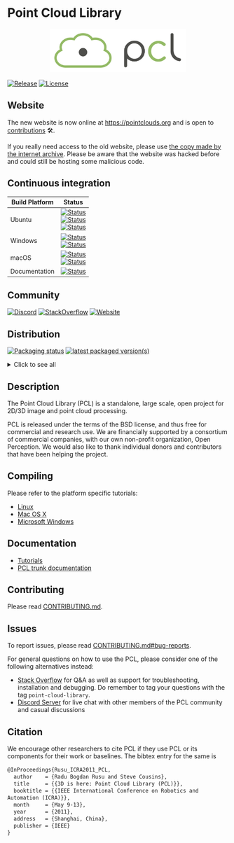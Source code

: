 # Point Cloud Library

<p align="center"><img src="pcl.png" height="100"></p>

[![Release][release-image]][releases]
[![License][license-image]][license]

[release-image]: https://img.shields.io/badge/release-1.12.1-green.svg?style=flat
[releases]: https://github.com/PointCloudLibrary/pcl/releases

[license-image]: https://img.shields.io/badge/license-BSD-green.svg?style=flat
[license]: https://github.com/PointCloudLibrary/pcl/blob/master/LICENSE.txt

Website
-------

The new website is now online at https://pointclouds.org and is open to [contributions](https://github.com/PointCloudLibrary/PointCloudLibrary.github.io) :hammer_and_wrench:.

If you really need access to the old website, please use [the copy made by the internet archive](https://web.archive.org/web/20191017164724/http://www.pointclouds.org/). Please be aware that the website was hacked before and could still be hosting some malicious code.

Continuous integration
----------------------
[ci-latest-build]: https://dev.azure.com/PointCloudLibrary/pcl/_build/latest?definitionId=9&branchName=master
[ci-ubuntu-18.04]: https://dev.azure.com/PointCloudLibrary/pcl/_apis/build/status/9?branchName=master&stageName=Build%20GCC&jobName=Ubuntu&configuration=Ubuntu%2018.04%20GCC&label=Ubuntu%2018.04%20GCC
[ci-ubuntu-20.04]: https://dev.azure.com/PointCloudLibrary/pcl/_apis/build/status/9?branchName=master&stageName=Build%20Clang&jobName=Ubuntu&configuration=Ubuntu%2020.04%20Clang&label=Ubuntu%2020.04%20Clang
[ci-ubuntu-21.10]: https://dev.azure.com/PointCloudLibrary/pcl/_apis/build/status/9?branchName=master&stageName=Build%20GCC&jobName=Ubuntu&configuration=Ubuntu%2021.10%20GCC&label=Ubuntu%2021.10%20GCC
[ci-windows-x86]: https://dev.azure.com/PointCloudLibrary/pcl/_apis/build/status/9?branchName=master&stageName=Build%20MSVC&jobName=Windows%20Build&configuration=Windows%20Build%20x86&label=Windows%20VS2019%20x86
[ci-windows-x64]: https://dev.azure.com/PointCloudLibrary/pcl/_apis/build/status/9?branchName=master&stageName=Build%20MSVC&jobName=Windows%20Build&configuration=Windows%20Build%20x64&label=Windows%20VS2019%20x64
[ci-macos-11]: https://dev.azure.com/PointCloudLibrary/pcl/_apis/build/status/9?branchName=master&stageName=Build%20Clang&jobName=macOS&configuration=macOS%20Big%20Sur%2011&label=macOS%20Big%20Sur%2011
[ci-macos-10.15]: https://dev.azure.com/PointCloudLibrary/pcl/_apis/build/status/9?branchName=master&stageName=Build%20Clang&jobName=macOS&configuration=macOS%20Catalina%2010.15&label=macOS%20Catalina%2010.15
[ci-docs]: https://dev.azure.com/PointCloudLibrary/pcl/_apis/build/status/Documentation?branchName=master
[ci-latest-docs]: https://dev.azure.com/PointCloudLibrary/pcl/_build/latest?definitionId=14&branchName=master

Build Platform           | Status
------------------------ | ------------------------------------------------------------------------------------------------- |
Ubuntu                   | [![Status][ci-ubuntu-18.04]][ci-latest-build] <br> [![Status][ci-ubuntu-20.04]][ci-latest-build]                              <br> [![Status][ci-ubuntu-21.10]][ci-latest-build]                                                |
Windows                  | [![Status][ci-windows-x86]][ci-latest-build]  <br> [![Status][ci-windows-x64]][ci-latest-build]   |
macOS                    | [![Status][ci-macos-10.15]][ci-latest-build]  <br> [![Status][ci-macos-11]][ci-latest-build]   |
Documentation            | [![Status][ci-docs]][ci-latest-docs] |

Community
---------
[![Discord][discord-image]][discord-server]
[![StackOverflow][so-question-count]][stackoverflow]
[![Website][website-status]][website]


[discord-image]: https://img.shields.io/discord/694824801977630762?color=7289da&label=community%20chat&logo=discord&style=plastic
[discord-server]: https://discord.gg/JFFMAXS
[website-status]: https://img.shields.io/website/https/pointcloudlibrary.github.io.svg?down_color=red&down_message=is%20down&up_color=green&up_message=is%20new
[website]: https://pointclouds.org/

[so-question-count]: https://img.shields.io/stackexchange/stackoverflow/t/point-cloud-library.svg?logo=stackoverflow
[stackoverflow]: https://stackoverflow.com/questions/tagged/point-cloud-library

Distribution
---------
[![Packaging status](https://repology.org/badge/tiny-repos/pcl-pointclouds.svg)](https://repology.org/project/pcl-pointclouds/badges)
[![latest packaged version(s)](https://repology.org/badge/latest-versions/pcl-pointclouds.svg)](https://repology.org/project/pcl-pointclouds/versions)

<details>
<summary>Click to see all</summary>
<p>
<a href="https://repology.org/project/pcl-pointclouds/packages">
    <img src="https://repology.org/badge/vertical-allrepos/pcl-pointclouds.svg?columns=3"
         alt="Packaging status">
</a>
</p>
</details>

Description
-----------
The Point Cloud Library (PCL) is a standalone, large scale, open project for 2D/3D image and point cloud processing.

PCL is released under the terms of the BSD license, and thus free for commercial and research use. We are financially supported by a consortium of commercial companies, with our own non-profit organization, Open Perception. We would also like to thank individual donors and contributors that have been helping the project.

Compiling
---------
Please refer to the platform specific tutorials:
 - [Linux](https://pcl-tutorials.readthedocs.io/en/latest/compiling_pcl_posix.html)
 - [Mac OS X](https://pcl-tutorials.readthedocs.io/en/latest/compiling_pcl_macosx.html)
 - [Microsoft Windows](https://pcl-tutorials.readthedocs.io/en/latest/compiling_pcl_windows.html)

Documentation
-------------
- [Tutorials](https://pcl-tutorials.readthedocs.io/)
- [PCL trunk documentation](https://pointclouds.org/documentation/)

Contributing
------------
Please read [CONTRIBUTING.md](https://github.com/PointCloudLibrary/pcl/blob/master/CONTRIBUTING.md).

Issues
------
To report issues, please read [CONTRIBUTING.md#bug-reports](https://github.com/PointCloudLibrary/pcl/blob/master/CONTRIBUTING.md#bug-reports).

For general questions on how to use the PCL, please consider one of the following alternatives instead:
* [Stack Overflow](https://stackoverflow.com/questions/tagged/point-cloud-library)
for Q&A as well as support for troubleshooting, installation and debugging. Do
remember to tag your questions with the tag `point-cloud-library`.
* [Discord Server](https://discord.gg/JFFMAXS) for live chat with
other members of the PCL community and casual discussions

Citation
--------
We encourage other researchers to cite PCL if they use PCL or its components for their work or baselines. The bibtex entry for the same is
```
@InProceedings{Rusu_ICRA2011_PCL,
  author    = {Radu Bogdan Rusu and Steve Cousins},
  title     = {{3D is here: Point Cloud Library (PCL)}},
  booktitle = {{IEEE International Conference on Robotics and Automation (ICRA)}},
  month     = {May 9-13},
  year      = {2011},
  address   = {Shanghai, China},
  publisher = {IEEE}
}
```
